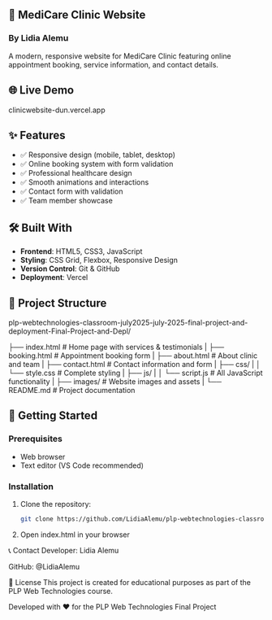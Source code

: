 ## 🏥 MediCare Clinic Website
### By Lidia Alemu

A modern, responsive website for MediCare Clinic featuring online appointment booking, service information, and contact details.

## 🌐 Live Demo

clinicwebsite-dun.vercel.app

## ✨ Features

- ✅ Responsive design (mobile, tablet, desktop)
- ✅ Online booking system with form validation
- ✅ Professional healthcare design
- ✅ Smooth animations and interactions
- ✅ Contact form with validation
- ✅ Team member showcase

## 🛠️ Built With

- **Frontend**: HTML5, CSS3, JavaScript
- **Styling**: CSS Grid, Flexbox, Responsive Design
- **Version Control**: Git & GitHub
- **Deployment**: Vercel

## 📁 Project Structure

plp-webtechnologies-classroom-july2025-july-2025-final-project-and-deployment-Final-Project-and-Depl/


├── index.html # Home page with services & testimonials
|
├── booking.html # Appointment booking form
|
├── about.html # About clinic and team
|
├── contact.html # Contact information and form
|
├── css/
|
│ └── style.css # Complete styling
|
├── js/
|
│ └── script.js # All JavaScript functionality
|
├── images/ # Website images and assets
|
└── README.md # Project documentation


## 🚀 Getting Started

### Prerequisites
- Web browser
- Text editor (VS Code recommended)

### Installation
1. Clone the repository:

    ```bash
    git clone https://github.com/LidiaAlemu/plp-webtechnologies-classroom-july2025-july-2025-final-project-and-deployment-Final-Project-and-Depl.git

2. Open index.html in your browser

📞 Contact
Developer: Lidia Alemu

GitHub: @LidiaAlemu

📄 License
This project is created for educational purposes as part of the PLP Web Technologies course.

Developed with ❤️ for the PLP Web Technologies Final Project
